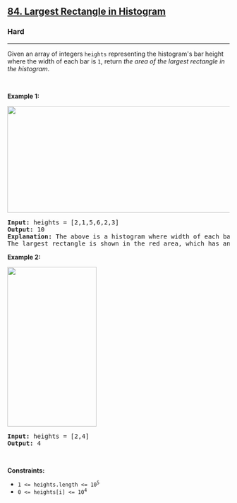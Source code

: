 <h2><a href="https://leetcode.com/problems/largest-rectangle-in-histogram/">84. Largest Rectangle in Histogram</a></h2><h3>Hard</h3><hr><div style="user-select: auto;"><p style="user-select: auto;">Given an array of integers <code style="user-select: auto;">heights</code> representing the histogram's bar height where the width of each bar is <code style="user-select: auto;">1</code>, return <em style="user-select: auto;">the area of the largest rectangle in the histogram</em>.</p>

<p style="user-select: auto;">&nbsp;</p>
<p style="user-select: auto;"><strong style="user-select: auto;">Example 1:</strong></p>
<img alt="" src="https://assets.leetcode.com/uploads/2021/01/04/histogram.jpg" style="width: 522px; height: 242px; user-select: auto; border-left: initial;">
<pre style="user-select: auto;"><strong style="user-select: auto;">Input:</strong> heights = [2,1,5,6,2,3]
<strong style="user-select: auto;">Output:</strong> 10
<strong style="user-select: auto;">Explanation:</strong> The above is a histogram where width of each bar is 1.
The largest rectangle is shown in the red area, which has an area = 10 units.
</pre>

<p style="user-select: auto;"><strong style="user-select: auto;">Example 2:</strong></p>
<img alt="" src="https://assets.leetcode.com/uploads/2021/01/04/histogram-1.jpg" style="width: 202px; height: 362px; user-select: auto;">
<pre style="user-select: auto;"><strong style="user-select: auto;">Input:</strong> heights = [2,4]
<strong style="user-select: auto;">Output:</strong> 4
</pre>

<p style="user-select: auto;">&nbsp;</p>
<p style="user-select: auto;"><strong style="user-select: auto;">Constraints:</strong></p>

<ul style="user-select: auto;">
	<li style="user-select: auto;"><code style="user-select: auto;">1 &lt;= heights.length &lt;= 10<sup style="user-select: auto;">5</sup></code></li>
	<li style="user-select: auto;"><code style="user-select: auto;">0 &lt;= heights[i] &lt;= 10<sup style="user-select: auto;">4</sup></code></li>
</ul>
</div>